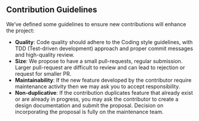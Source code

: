 ## Contribution Guidelines

We’ve defined some guidelines to ensure new contributions will enhance the project:

* **Quality**: Code quality should adhere to the Coding style guidelines, with TDD (Test-driven development) approach and proper commit messages and high-quality review.
* **Size**: We propose to have a small pull-requests, regular submission. Larger pull-request are difficult to review and can lead to rejection or request for smaller PR.
* **Maintainability**: If the new feature developed by the contributor require maintenance activity then we may ask you to accept responsibility.
* **Non-duplicative**: If the contribution duplicates feature that already exist or are already in progress, you may ask the contributor to create a design documentation and submit the proposal. Decision on incorporating the proposal is fully on the maintenance team.